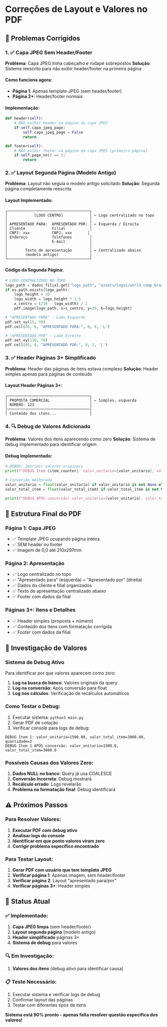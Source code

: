 # Correções de Layout e Valores no PDF

## 🎯 Problemas Corrigidos

### 1. ✅ Capa JPEG Sem Header/Footer

**Problema**: Capa JPEG tinha cabeçalho e rodapé sobrepostos
**Solução**: Sistema reescrito para não exibir header/footer na primeira página

#### Como funciona agora:
- **Página 1**: Apenas template JPEG (sem header/footer)
- **Página 2+**: Header/footer normais

#### Implementação:
```python
def header(self):
    # NÃO exibir header na página da capa JPEG
    if self.capa_jpeg_page:
        self.capa_jpeg_page = False
        return

def footer(self):
    # NÃO exibir footer na página da capa JPEG (primeira página)
    if self.page_no() == 1:
        return
```

### 2. ✅ Layout Segunda Página (Modelo Antigo)

**Problema**: Layout não seguia o modelo antigo solicitado
**Solução**: Segunda página completamente reescrita

#### Layout Implementado:
```
┌─────────────────────────────────────┐
│            [LOGO CENTRO]            │ ← Logo centralizado no topo
│                                     │
│ APRESENTADO PARA:  APRESENTADO POR: │ ← Esquerda / Direita
│ Cliente            Filial           │
│ CNPJ: xxx          CNPJ: xxx       │
│ Endereço           Telefones        │
│                    E-mail           │
│                                     │
│        Texto de apresentação        │ ← Centralizado abaixo
│        (modelo antigo)              │
└─────────────────────────────────────┘
```

#### Código da Segunda Página:
```python
# LOGO CENTRALIZADO NO TOPO
logo_path = dados_filial.get("logo_path", "assets/logos/world_comp_brasil.jpg")
if os.path.exists(logo_path):
    logo_height = 30
    logo_width = logo_height * 1.5
    x_centro = (210 - logo_width) / 2
    pdf.image(logo_path, x=x_centro, y=20, h=logo_height)

# "APRESENTADO PARA" - Lado Esquerdo
pdf.set_xy(15, 70)
pdf.cell(85, 8, "APRESENTADO PARA:", 0, 0, 'L')

# "APRESENTADO POR" - Lado Direito  
pdf.set_xy(110, 70)
pdf.cell(85, 8, "APRESENTADO POR:", 0, 1, 'L')
```

### 3. ✅ Header Páginas 3+ Simplificado

**Problema**: Header das páginas de itens estava complexo
**Solução**: Header simples apenas para páginas de conteúdo

#### Layout Header Páginas 3+:
```
┌─────────────────────────────────────┐
│ PROPOSTA COMERCIAL                  │ ← Simples, esquerda
│ NÚMERO: 123                         │
│─────────────────────────────────────│
│ Conteúdo dos itens...               │
```

### 4. 🔍 Debug de Valores Adicionado

**Problema**: Valores dos itens aparecendo como zero
**Solução**: Sistema de debug implementado para identificar origem

#### Debug Implementado:
```python
# DEBUG: Imprimir valores originais
print(f"DEBUG Item {item_counter}: valor_unitario={valor_unitario}, valor_total_item={valor_total_item}")

# Conversão melhorada
valor_unitario = float(valor_unitario) if valor_unitario is not None else 0.0
valor_total_item = float(valor_total_item) if valor_total_item is not None else 0.0

print(f"DEBUG APÓS conversão: valor_unitario={valor_unitario}, valor_total_item={valor_total_item}")
```

## 🔧 Estrutura Final do PDF

### Página 1: Capa JPEG
- ✅ Template JPEG ocupando página inteira
- ✅ SEM header ou footer
- ✅ Imagem de 0,0 até 210x297mm

### Página 2: Apresentação
- ✅ Logo centralizado no topo
- ✅ "Apresentado para" (esquerda) + "Apresentado por" (direita)
- ✅ Dados do cliente e filial organizados
- ✅ Texto de apresentação centralizado abaixo
- ✅ Footer com dados da filial

### Páginas 3+: Itens e Detalhes
- ✅ Header simples (proposta + número)
- ✅ Conteúdo dos itens com formatação corrigida
- ✅ Footer com dados da filial

## 🐛 Investigação de Valores

### Sistema de Debug Ativo
Para identificar por que valores aparecem como zero:

1. **Log na busca do banco**: Valores originais da query
2. **Log na conversão**: Após conversão para float
3. **Log nos cálculos**: Verificação de recálculos automáticos

### Como Testar o Debug:
1. Executar sistema: `python3 main.py`
2. Gerar PDF de cotação
3. Verificar console para logs de debug:
```
DEBUG Item 1: valor_unitario=1500.00, valor_total_item=3000.00, quantidade=2
DEBUG Item 1 APÓS conversão: valor_unitario=1500.0, valor_total_item=3000.0
```

### Possíveis Causas dos Valores Zero:
1. **Dados NULL no banco**: Query já usa COALESCE
2. **Conversão incorreta**: Debug mostrará
3. **Recálculo errado**: Logs revelarão
4. **Problema na formatação final**: Debug identificará

## ⚠️ Próximos Passos

### Para Resolver Valores:
1. **Executar PDF com debug ativo**
2. **Analisar logs do console**
3. **Identificar em que ponto valores viram zero**
4. **Corrigir problema específico encontrado**

### Para Testar Layout:
1. **Gerar PDF com usuário que tem template JPEG**
2. **Verificar página 1**: Apenas imagem, sem header/footer
3. **Verificar página 2**: Layout "apresentado para/por"
4. **Verificar páginas 3+**: Header simples

## 🎯 Status Atual

### ✅ Implementado:
1. **Capa JPEG limpa** (sem header/footer)
2. **Layout segunda página** (modelo antigo)
3. **Header simplificado** páginas 3+
4. **Sistema de debug** para valores

### 🔍 Em Investigação:
1. **Valores dos itens** (debug ativo para identificar causa)

### 📋 Teste Necessário:
1. Executar sistema e verificar logs de debug
2. Confirmar layout das páginas
3. Testar com diferentes tipos de itens

**Sistema está 90% pronto - apenas falta resolver questão específica dos valores!**